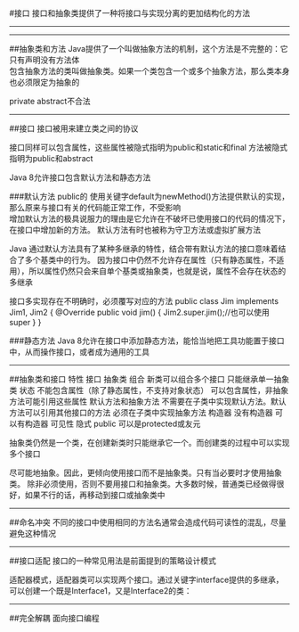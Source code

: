 #接口
接口和抽象类提供了一种将接口与实现分离的更加结构化的方法

-----------
-----------
##抽象类和方法
Java提供了一个叫做抽象方法的机制，这个方法是不完整的：它只有声明没有方法体  
包含抽象方法的类叫做抽象类。如果一个类包含一个或多个抽象方法，那么类本身也必须限定为抽象的

private abstract不合法


-----------
##接口
接口被用来建立类之间的协议

接口同样可以包含属性，这些属性被隐式指明为public和static和final
方法被隐式指明为public和abstract

Java 8允许接口包含默认方法和静态方法

###默认方法  public的
使用关键字default为newMethod()方法提供默认的实现，那么原来与接口有关的代码能正常工作，不受影响  
增加默认方法的极具说服力的理由是它允许在不破坏已使用接口的代码的情况下，在接口中增加新的方法。
默认方法有时也被称为守卫方法或虚拟扩展方法

Java 通过默认方法具有了某种多继承的特性，结合带有默认方法的接口意味着结合了多个基类中的行为。
因为接口中仍然不允许存在属性（只有静态属性，不适用），所以属性仍然只会来自单个基类或抽象类，也就是说，属性不会存在状态的多继承

接口多实现存在不明确时，必须覆写对应的方法
public class Jim implements Jim1, Jim2 {
    @Override
    public void jim() {
        Jim2.super.jim();//也可以使用super
    }
 }
 
###静态方法
Java 8允许在接口中添加静态方法，能恰当地把工具功能置于接口中，从而操作接口，或者成为通用的工具


------------
##抽象类和接口
特性	                接口	                                                抽象类
组合	                新类可以组合多个接口	                                只能继承单一抽象类
状态	                不能包含属性（除了静态属性，不支持对象状态）	            可以包含属性，非抽象方法可能引用这些属性
默认方法和抽象方法	    不需要在子类中实现默认方法。默认方法可以引用其他接口的方法	必须在子类中实现抽象方法
构造器	            没有构造器	                                        可以有构造器
可见性	            隐式 public	                                        可以是protected或友元

抽象类仍然是一个类，在创建新类时只能继承它一个。而创建类的过程中可以实现多个接口

尽可能地抽象。因此，更倾向使用接口而不是抽象类。只有当必要时才使用抽象类。
除非必须使用，否则不要用接口和抽象类。大多数时候，普通类已经做得很好，如果不行的话，再移动到接口或抽象类中


------------
##命名冲突
不同的接口中使用相同的方法名通常会造成代码可读性的混乱，尽量避免这种情况


------------
##接口适配
接口的一种常见用法是前面提到的策略设计模式

适配器模式，适配器类可以实现两个接口。通过关键字interface提供的多继承，可以创建一个既是Interface1，又是Interface2的类：


-----------
##完全解耦
面向接口编程

